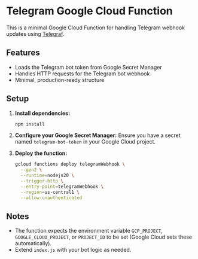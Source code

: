 # Telegram Google Cloud Function

This is a minimal Google Cloud Function for handling Telegram webhook updates using [Telegraf](https://telegraf.js.org/).

## Features
- Loads the Telegram bot token from Google Secret Manager
- Handles HTTP requests for the Telegram bot webhook
- Minimal, production-ready structure

## Setup

1. **Install dependencies:**
   ```bash
   npm install
   ```

2. **Configure your Google Secret Manager:**
   Ensure you have a secret named `telegram-bot-token` in your Google Cloud project.

3. **Deploy the function:**
   ```bash
   gcloud functions deploy telegramWebhook \
     --gen2 \
     --runtime=nodejs20 \
     --trigger-http \
     --entry-point=telegramWebhook \
     --region=us-central1 \
     --allow-unauthenticated
   ```

## Notes
- The function expects the environment variable `GCP_PROJECT`, `GOOGLE_CLOUD_PROJECT`, or `PROJECT_ID` to be set (Google Cloud sets these automatically).
- Extend `index.js` with your bot logic as needed.
